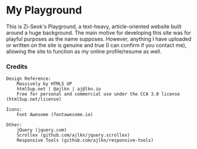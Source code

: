 # My Playground 

This is Zi-Seok's Playground, a text-heavy, article-oriented website built around a huge background. The main motive for developing this site was for playful purposes as the name supposes. However, anything I have uploaded or written on the site is genuine and true (I can confirm if you contact me), allowing the site to function as my online profile/resume as well. 

### Credits
	Design Reference:
		Massively by HTML5 UP
		html5up.net | @ajlkn | aj@lkn.io
		Free for personal and commercial use under the CCA 3.0 license (html5up.net/license)

	Icons:
		Font Awesome (fontawesome.io)

	Other:
		jQuery (jquery.com)
		Scrollex (github.com/ajlkn/jquery.scrollex)
		Responsive Tools (github.com/ajlkn/responsive-tools)